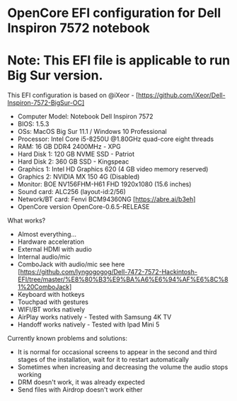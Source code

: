 # OpenCore EFI configuration for Dell Inspiron 7572 notebook
# Note: This EFI file is applicable to run Big Sur version.

This EFI configuration is based on @iXeor - [https://github.com/iXeor/Dell-Inspiron-7572-BigSur-OC]

* Computer Model: Notebook Dell Inspiron 7572
* BIOS: 1.5.3
* OSs: MacOS Big Sur 11.1 / Windows 10 Professional
* Processor: Intel Core i5-8250U @1.80GHz quad-core eight threads
* RAM: 16 GB DDR4 2400MHz - XPG
* Hard Disk 1:	120 GB NVME SSD - Patriot
* Hard Disk 2:	360 GB SSD - Kingspeac
* Graphics 1:	Intel HD Graphics 620 (4 GB video memory reserved)
* Graphics 2:	NVIDIA MX 150 4G (Disabled)
* Monitor:	BOE NV156FHM-H61 FHD 1920x1080 (15.6 inches)
* Sound card:	ALC256 (layout-id:2/56)
* Network/BT card:	Fenvi BCM94360NG [https://abre.ai/b3eh]
* OpenCore version	OpenCore-0.6.5-RELEASE

What works? 
* Almost everything...
* Hardware acceleration
* External HDMI with audio
* Internal audio/mic
* ComboJack with audio/mic see here [https://github.com/lyngogogog/Dell-7472-7572-Hackintosh-EFI/tree/master/%E8%80%B3%E9%BA%A6%E6%94%AF%E6%8C%81%20ComboJack]
* Keyboard with hotkeys
* Touchpad with gestures
* WIFI/BT works natively
* AirPlay works natively - Tested with Samsung 4K TV
* Handoff works natively - Tested with Ipad Mini 5

Currently known problems and solutions:
* It is normal for occasional screens to appear in the second and third stages of the installation, wait for it to restart automatically
* Sometimes when increasing and decreasing the volume the audio stops working
* DRM doesn't work, it was already expected
* Send files with Airdrop doesn't work either

